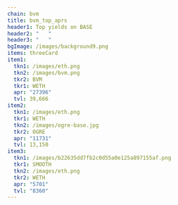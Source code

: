 ```yaml
---
chain: bvm
title: bvm_top_aprs
header1: Top yields on BASE
header2: "   "
header3: "   "
bgImage: /images/background9.png
items: threeCard
item1:
  tkn1: /images/eth.png
  tkn2: /images/bvm.png
  tkr2: BVM
  tkr1: WETH
  apr: "27396"
  tvl: 39,666
item2:
  tkn1: /images/eth.png
  tkr1: WETH
  tkn2: /images/ogre-base.jpg
  tkr2: OGRE
  apr: "11731"
  tvl: 13,150
item3:
  tkn1: /images/b22635dd7fb2c0d55a0e125a897155af.png
  tkr1: SMOOTH
  tkn2: /images/eth.png
  tkr2: WETH
  apr: "5701"
  tvl: "8360"
---
```


